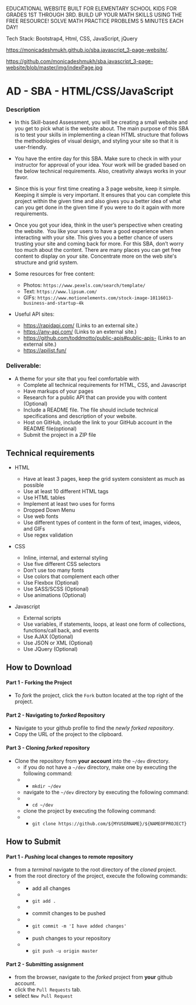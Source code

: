 ﻿EDUCATIONAL WEBSITE BUILT FOR ELEMENTARY SCHOOL KIDS FOR GRADES 1ST THROUGH 3RD.
BUILD UP YOUR MATH SKILLS USING THE FREE RESOURCE!
SOLVE MATH PRACTICE PROBLEMS 5 MINUTES EACH DAY!

Tech Stack: Bootstrap4, Html, CSS, JavaScript, jQuery

https://monicadeshmukh.github.io/sba.javascript_3-page-website/.

https://github.com/monicadeshmukh/sba.javascript_3-page-website/blob/master/img/indexPage.jpg






# AD - SBA - HTML/CSS/JavaScript



### Description
* In this Skill-based Assessment, you will be creating a small website and you get to pick what is the website about. The main purpose of this SBA is to test your skills in implementing a clean HTML structure that follows the methodologies of visual design, and styling your site so that it is user-friendly.

* You have the entire day for this SBA. Make sure to check in with your instructor for approval of your idea. Your work will be graded based on the below technical requirements. Also, creativity always works in your favor.

* Since this is your first time creating a 3 page website, keep it simple. Keeping it simple is very important. It ensures that you can complete this project within the given time and also gives you a better idea of what can you get done in the given time if you were to do it again with more requirements.

* Once you got your idea, think in the user’s perspective when creating the website.  You like your users to have a good experience when interacting with your site. This gives you a better chance of users trusting your site and coming back for more. For this SBA, don’t worry too much about the content. There are many places you can get free content to display on your site. Concentrate more on the web site's structure and grid system.


* Some resources for free content:
  * Photos: `https://www.pexels.com/search/template/`
  * Text: `https://www.lipsum.com/`
  * GIFs: `https://www.motionelements.com/stock-image-10116013-business-and-startup-4k`

* Useful API sites:
  * https://rapidapi.com/ (Links to an external site.)
  * https://any-api.com/ (Links to an external site.)
  * https://github.com/toddmotto/public-apis#public-apis- (Links to an external site.)
  * https://apilist.fun/

### Deliverable:
* A theme for your site that you feel comfortable with
  * Complete all technical requirements for HTML, CSS, and Javascript
  * Have markups of your pages
  * Research for a public API that can provide you with content (Optional)
  * Include a README file. The file should include technical specifications and description of your website.
  * Host on GitHub,  include the link to your GitHub account in the README file(optional)
  * Submit the project in a ZIP file




## Technical requirements

* HTML
  * Have at least 3 pages, keep the grid system consistent as much as possible
  * Use at least 10 different HTML tags
  * Use HTML tables
  * Implement at least two uses for forms
  * Dropped Down Menu 
  * Use web fonts
  * Use different types of content in the form of text, images, videos, and GIFs
  * Use regex validation

* CSS
  * Inline, internal, and external styling
  * Use five different CSS selectors
  * Don’t use too many fonts
  * Use colors that complement each other
  * Use Flexbox (Optional)
  * Use SASS/SCSS (Optional)
  * Use animations (Optional)

* Javascript
  * External scripts
  * Use variables, if statements, loops, at least one form of collections, functions/call back, and events
  * Use AJAX (Optional) 
  * Use JSON or XML (Optional)
  * Use JQuery (Optional)



## How to Download

#### Part 1 - Forking the Project
* To _fork_ the project, click the `Fork` button located at the top right of the project.


#### Part 2 - Navigating to _forked_ Repository
* Navigate to your github profile to find the _newly forked repository_.
* Copy the URL of the project to the clipboard.

#### Part 3 - Cloning _forked_ repository
* Clone the repository from **your account** into the `~/dev` directory.
  * if you do not have a `~/dev` directory, make one by executing the following command:
  * * `mkdir ~/dev`
  * navigate to the `~/dev` directory by executing the following command:
  * * `cd ~/dev`
  * clone the project by executing the following command:
  * * `git clone https://github.com/${MYUSERNAME}/${NAMEOFPROJECT}`






## How to Submit

#### Part 1 -  _Pushing_ local changes to remote repository
* from a _terminal_ navigate to the root directory of the _cloned_ project.
* from the root directory of the project, execute the following commands:
  * * add all changes
  *   * `git add .`
  * * commit changes to be pushed
  *   * `git commit -m 'I have added changes'`
  * * push changes to your repository
  *   * `git push -u origin master`

#### Part 2 - Submitting assignment
* from the browser, navigate to the _forked_ project from **your** github account.
* click the `Pull Requests` tab.
* select `New Pull Request`
